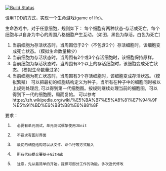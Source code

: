 [![Build Status](https://travis-ci.org/ZacheryYoung/Game_of_Life.svg?branch=master)](https://travis-ci.org/ZacheryYoung/Game_of_Life)

请用TDD的方式，实现一个生命游戏(game of lfe)。

生命游戏中，对于任意细胞，规则如下：
每个细胞有两种状态-存活或死亡，每个细胞与以自身为中心的周围八格细胞产生互动。（如图，黑色为存活，白色为死亡）
1.   当前细胞为存活状态时，当周围低于2个（不包含2个）存活细胞时，该细胞变成死亡状态。（模拟生命数量稀少）
2.   当前细胞为存活状态时，当周围有2个或3个存活细胞时，该细胞保持原样。
3.   当前细胞为存活状态时，当周围有3个以上的存活细胞时，该细胞变成死亡状态。（模拟生命数量过多）
4.   当前细胞为死亡状态时，当周围有3个存活细胞时，该细胞变成存活状态。（模拟繁殖）
可以把最初的细胞结构定义为种子，当所有在种子中的细胞同时被以上规则处理后, 可以得到第一代细胞图。按规则继续处理当前的细胞图，可以得到下一代的细胞图，周而复始。
可以参考https://zh.wikipedia.org/wiki/%E5%BA%B7%E5%A8%81%E7%94%9F%E5%91%BD%E6%B8%B8%E6%88%8F

要求：
1.       必要有单元测试，单元测试框架使用JUnit
2.       不要求有图形界面
3.       最初的细胞结构可以从文件、命令行等方式输入
4.       所有代码提交要基于GitHub
5.       注意，先从最简单的开始，提供可部分工作的功能，多次迭代修改

